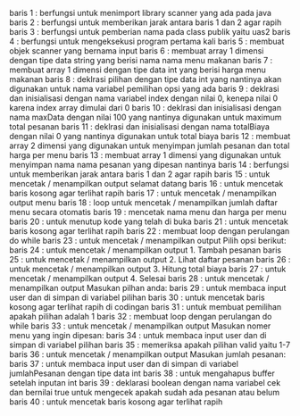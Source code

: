 baris 1 : berfungsi untuk menimport library scanner yang ada pada java
baris 2 : berfungsi untuk memberikan jarak antara baris 1 dan 2 agar rapih 
baris 3 : berfungsi untuk pemberian nama pada class publik yaitu uas2
baris 4 : berfungsi untuk mengeksekusi program pertama kali
baris 5 : membuat objek scanner yang bernama input
baris 6 : membuat array 1 dimensi dengan tipe data string yang berisi nama nama menu makanan
baris 7 : membuat array 1 dimensi dengan tipe data int yang berisi harga menu makanan
baris 8 : deklrasi pilihan dengan tipe data int yang nantinya akan digunakan untuk nama variabel pemilihan opsi yang ada
baris 9 : deklrasi dan inisialisasi dengan nama variabel index dengan nilai 0, kenepa nilai 0 karena index array dimulai dari 0 
baris 10 : deklrasi dan inisialisasi dengan nama maxData dengan nilai 100 yang nantinya digunakan untuk maximum total pesanan 
baris 11 : deklrasi dan inisialisasi dengan nama totalBiaya dengan nilai 0 yang nantinya digunakan untuk total biaya
baris 12 : membuat array 2 dimensi yang digunakan untuk menyimpan jumlah pesanan dan total harga per menu
baris 13 : membuat array 1 dimensi yang digunakan untuk menyimpan nama nama pesanan yang dipesan nantinya
baris 14 : berfungsi untuk memberikan jarak antara baris 1 dan 2 agar rapih
baris 15 : untuk mencetak / menampilkan output selamat datang
baris 16 : untuk mencetak baris kosong agar terlihat rapih 
baris 17 : untuk mencetak / menampilkan output menu
baris 18 : loop untuk mencetak / menampilkan jumlah daftar menu secara otomatis 
baris 19 : mencetak nama menu dan harga per menu
baris 20 : untuk menutup kode yang telah di buka
baris 21 : untuk mencetak baris kosong agar terlihat rapih 
baris 22 : membuat loop dengan perulangan do while
baris 23 : untuk mencetak / menampilkan output Pilih opsi berikut:
baris 24 : untuk mencetak / menampilkan output 1. Tambah pesanan
baris 25 : untuk mencetak / menampilkan output 2. Lihat daftar pesanan
baris 26 : untuk mencetak / menampilkan output 3. Hitung total biaya
baris 27 : untuk mencetak / menampilkan output 4. Selesai
baris 28 : untuk mencetak / menampilkan output Masukan pilhan anda:
baris 29 : untuk membaca input user dan di simpan di variabel pilihan
baris 30 : untuk mencetak baris kosong agar terlihat rapih di codingan
baris 31 : untuk membuat pemilihan apakah pilihan adalah 1
baris 32 : membuat loop dengan perulangan do while
baris 33 : untuk mencetak / menampilkan output Masukan nomer menu yang ingin dipesan:
baris 34 : untuk membaca input user dan di simpan di variabel pilihan
baris 35 : memeriksa apakah pilihan valid yaitu 1-7 
baris 36 : untuk mencetak / menampilkan output Masukan jumlah pesanan:
baris 37 : untuk membaca input user dan di simpan di variabel jumlahPesanan dengan tipe data int
baris 38 : untuk mengahapus buffer setelah inputan int
baris 39 : deklarasi boolean dengan nama variabel cek dan bernilai true untuk mengecek apakah sudah ada pesanan atau belum
baris 40 : untuk mencetak baris kosong agar terlihat rapih